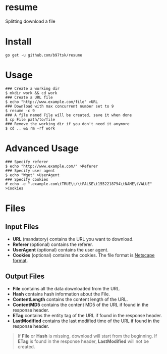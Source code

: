 # resume
Splitting download a file

# Install
```
go get -u github.com/b97tsk/resume
```

# Usage
```
### Create a working dir
$ mkdir work && cd work
### Create a URL file
$ echo "http://www.example.com/file" >URL
### Download with max concurrent number set to 9
$ resume -c 9
### A file named File will be created, save it when done
$ cp File path/to/file
### Remove the working dir if you don't need it anymore
$ cd .. && rm -rf work
```

# Advanced Usage
```
### Specify referer
$ echo "http://www.example.com/" >Referer
### Specify user agent
$ echo "Wget" >UserAgent
### Specify cookies
# echo -e ".example.com\tTRUE\t/\tFALSE\t1552218794\tNAME\tVALUE" >Cookies
```

# Files
## Input Files
- **URL** (mandatory) contains the URL you want to download.
- **Referer** (optional) contains the referer.
- **UserAgent** (optional) contains the user agent.
- **Cookies** (optional) contains the cookies. The file format is [Netscape format](https://unix.stackexchange.com/a/210282).
## Output Files
- **File** contains all the data downloaded from the URL.
- **Hash** contains hash information about the File.
- **ContentLength** contains the content length of the URL.
- **ContentMD5** contains the content MD5 of the URL if found in the response header.
- **ETag** contains the entity tag of the URL if found in the response header.
- **LastModified** contains the last modified time of the URL if found in the response header.
> If **File** or **Hash** is missing, download will start from the beginning.
> If **ETag** is found in the response header, **LastModified** will not be created.
